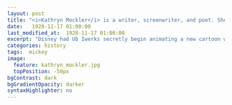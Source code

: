 ```yaml
---
layout: post
title: "<i>Kathryn Mockler</i> is a writer, screenwriter, and poet. She is the author of the poetry books <i>The Purpose Pitch</i> (Mansfield Press, 2015),  <i>The Saddest Place on Earth</i> (DC Books, 2012) and <i>Onion Man</i> (Tightrope Books, 2011). Her writing has been published in <i>Public Pool</i>, <i>The Butter, Vol. 1 Brooklyn</i>, <i>Lemon Hound</i>, and <i>Geist</i>. Currently, she is the Toronto Editor of <i>Joyland</i> and Publisher of <i>The Rusty Toque</i>."
date:   1928-11-17 01:00:00
last_modified_at:  1928-11-17 01:00:00
excerpt: "Disney had Ub Iwerks secretly begin animating a new cartoon while still under contract with Universal..."
categories: history
tags:  mickey
image:
  feature: kathryn_mockler.jpg
  topPosition: -50px
bgContrast: dark
bgGradientOpacity: darker
syntaxHighlighter: no
---
```

